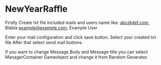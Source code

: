 # NewYearRaffle

Firstly
    Create txt file included mails and users name like:
    abc@def.com, Blabla
    example@example.com, Example User

Enter your mail configuration and click save button.
Select your created txt file
After that select send mail buttons.


If you want to change Message Body and Message title you can select ManagerContainer Gameobject and change it from Random Generator. 
 
